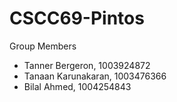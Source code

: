 # CSCC69-Pintos

Group Members
- Tanner Bergeron, 1003924872
- Tanaan Karunakaran, 1003476366
- Bilal Ahmed, 1004254843
